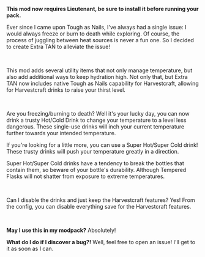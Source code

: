 **This mod now requires Lieutenant, be sure to install it before running your pack.**

Ever since I came upon Tough as Nails, I've always had a single issue: I would always freeze or burn to death while exploring.
Of course, the process of juggling between heat sources is never a fun one. So I decided to create Extra TAN to alleviate the issue!

 

This mod adds several utility items that not only manage temperature, but also add additional ways to keep hydration high. Not only that, but Extra TAN now includes native Tough as Nails capability for Harvestcraft, allowing for Harvestcraft drinks to raise your thirst level.

 

Are you freezing/burning to death? Well it's your lucky day, you can now drink a trusty Hot/Cold Drink to change your temperature to a level less dangerous.
These single-use drinks will inch your current temperature further towards your intended temperature.


If you're looking for a little more, you can use a Super Hot/Super Cold drink! These trusty drinks will push your temperature greatly in a direction.

Super Hot/Super Cold drinks have a tendency to break the bottles that contain them, so beware of your bottle's durability. 
Although Tempered Flasks will not shatter from exposure to extreme temperatures.

 

Can I disable the drinks and just keep the Harvestcraft features?
Yes! From the config, you can disable everything save for the Harvestcraft features.

 

**May I use this in my modpack?**
Absolutely!
 

**What do I do if I discover a bug?!**
Well, feel free to open an issue! I'll get to it as soon as I can. 
